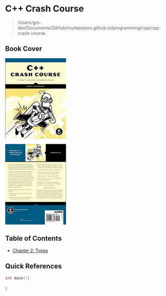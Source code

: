 # C++ Crash Course

> /Users/grs-dev/Documents/GitHub/routepoison.github.io/programming/cpp/cpp-crash-course

##  Book Cover

![Front](./cppcrash_front.png)

![Back](./cppcrash_back.png)

## Table of Contents

* [Chapter 2: Types](./2_types.html)

## Quick References

```cpp
int main(){

}
```
